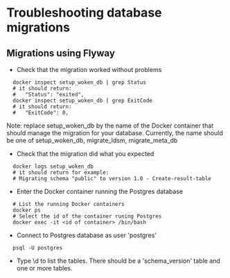 
# Troubleshooting database migrations

## Migrations using Flyway

* Check that the migration worked without problems

```
  docker inspect setup_woken_db | grep Status
  # it should return:
  #   "Status": "exited",
  docker inspect setup_woken_db | grep ExitCode
  # it should return:
  #   "ExitCode": 0,
```

Note: replace setup_woken_db by the name of the Docker container that should manage the migration for your database.
Currently, the name should be one of setup_woken_db, migrate_ldsm, migrate_meta_db

* Check that the migration did what you expected

```
  docker logs setup_woken_db
  # it should return for example:
  # Migrating schema "public" to version 1.0 - Create-result-table
```

* Enter the Docker container running the Postgres database

```
  # List the running Docker containers
  docker ps
  # Select the id of the container runing Postgres
  docker exec -it <id of container> /bin/bash
```

* Connect to Postgres database as user 'postgres'

```
  psql -U postgres
```

* Type \\d to list the tables. There should be a 'schema_version' table and one or more tables.
